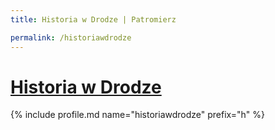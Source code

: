 ```yaml
---
title: Historia w Drodze | Patromierz

permalink: /historiawdrodze
---
```


# [Historia w Drodze](https://patronite.pl/historiawdrodze)

{% include profile.md name="historiawdrodze" prefix="h" %}
